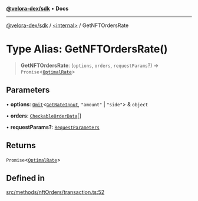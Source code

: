 [**@velora-dex/sdk**](../../README.md) • **Docs**

***

[@velora-dex/sdk](../../globals.md) / [\<internal\>](../README.md) / GetNFTOrdersRate

# Type Alias: GetNFTOrdersRate()

> **GetNFTOrdersRate**: (`options`, `orders`, `requestParams`?) => `Promise`\<[`OptimalRate`](../../type-aliases/OptimalRate.md)\>

## Parameters

• **options**: [`Omit`](Omit.md)\<[`GetRateInput`](../../type-aliases/GetRateInput.md), `"amount"` \| `"side"`\> & `object`

• **orders**: [`CheckableOrderData`](CheckableOrderData.md)[]

• **requestParams?**: [`RequestParameters`](RequestParameters.md)

## Returns

`Promise`\<[`OptimalRate`](../../type-aliases/OptimalRate.md)\>

## Defined in

[src/methods/nftOrders/transaction.ts:52](https://github.com/VeloraDEX/sdk/blob/feat/extend_delta_orders_filtering/src/methods/nftOrders/transaction.ts#L52)
